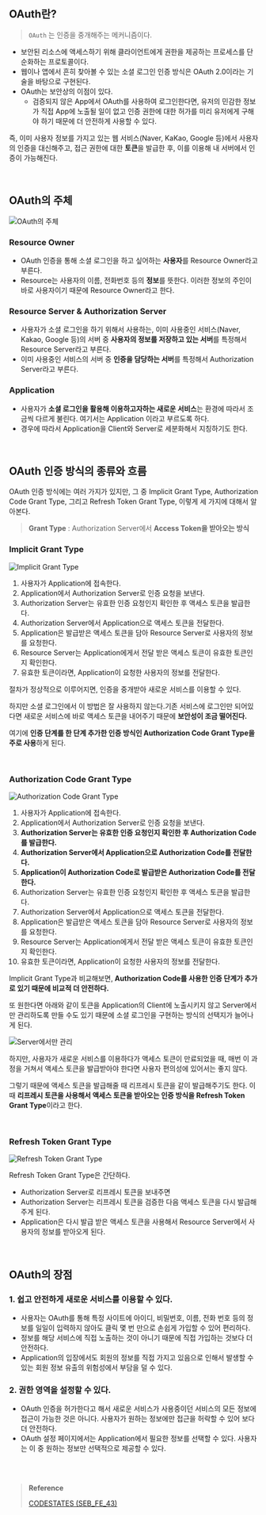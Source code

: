 ## OAuth란?

> `OAuth` 는 인증을 중개해주는 메커니즘이다.

- 보안된 리소스에 액세스하기 위해 클라이언트에게 권한을 제공하는 프로세스를 단순화하는 프로토콜이다.
- 웹이나 앱에서 흔히 찾아볼 수 있는 소셜 로그인 인증 방식은 OAuth 2.0이라는 기술을 바탕으로 구현된다.
- OAuth는 보안상의 이점이 있다.
  - 검증되지 않은 App에서 OAuth를 사용하여 로그인한다면, 유저의 민감한 정보가 직접 App에 노출될 일이 없고 인증 권한에 대한 허가를 미리 유저에게 구해야 하기 때문에 더 안전하게 사용할 수 있다.

즉, 이미 사용자 정보를 가지고 있는 웹 서비스(Naver, KaKao, Google 등)에서 사용자의 인증을 대신해주고, 접근 권한에 대한 **토큰**을 발급한 후, 이를 이용해 내 서버에서 인증이 가능해진다.

<br>

## OAuth의 주체

![OAuth의 주체](https://velog.velcdn.com/images/tlsl13/post/45e3edbf-e6fe-4ed3-8454-ddd6cb405b37/image.png)

### Resource Owner

- OAuth 인증을 통해 소셜 로그인을 하고 싶어하는 **사용자**를 Resource Owner라고 부른다.
- Resource는 사용자의 이름, 전화번호 등의 **정보**를 뜻한다. 이러한 정보의 주인이 바로 사용자이기 때문에 Resource Owner라고 한다.

### Resource Server & Authorization Server

- 사용자가 소셜 로그인을 하기 위해서 사용하는, 이미 사용중인 서비스(Naver, Kakao, Google 등)의 서버 중 **사용자의 정보를 저장하고 있는 서버**를 특정해서 Resource Server라고 부른다.
- 이미 사용중인 서비스의 서버 중 **인증을 담당하는 서버**를 특정해서 Authorization Server라고 부른다.

### Application

- 사용자가 **소셜 로그인을 활용해 이용하고자하는 새로운 서비스**는 환경에 따라서 조금씩 다르게 불린다. 여기서는 Application 이라고 부르도록 하다.
- 경우에 따라서 Application을 Client와 Server로 세분화해서 지칭하기도 한다.

<br>

## OAuth 인증 방식의 종류와 흐름

OAuth 인증 방식에는 여러 가지가 있지만, 그 중 Implicit Grant Type, Authorization Code Grant Type, 그리고 Refresh Token Grant Type, 이렇게 세 가지에 대해서 알아본다.

> **Grant Type** : Authorization Server에서 **Access Token을 받아오는 방식**

### Implicit Grant Type

![Implicit Grant Type](https://velog.velcdn.com/images/tlsl13/post/27c5ddf6-bad5-4ee9-9375-82b899f49b65/image.png)

1. 사용자가 Application에 접속한다.
2. Application에서 Authorization Server로 인증 요청을 보낸다.
3. Authorization Server는 유효한 인증 요청인지 확인한 후 액세스 토큰을 발급한다.
4. Authorization Server에서 Application으로 액세스 토큰을 전달한다.
5. Application은 발급받은 액세스 토큰을 담아 Resource Server로 사용자의 정보를 요청한다.
6. Resource Server는 Application에게서 전달 받은 액세스 토큰이 유효한 토큰인지 확인한다.
7. 유효한 토큰이라면, Application이 요청한 사용자의 정보를 전달한다.

절차가 정상적으로 이루어지면, 인증을 중개받아 새로운 서비스를 이용할 수 있다.

하지만 소셜 로그인에서 이 방법은 잘 사용하지 않는다.기존 서비스에 로그인만 되어있다면 새로운 서비스에 바로 액세스 토큰을 내어주기 때문에 **보안성이 조금 떨어진다.**

여기에 **인증 단계를 한 단계 추가한 인증 방식인 Authorization Code Grant Type을 주로 사용**하게 된다.

<br>

### Authorization Code Grant Type

![Authorization Code Grant Type](https://velog.velcdn.com/images/tlsl13/post/ceb34250-771c-4b55-a9df-8c1531c34244/image.png)

1. 사용자가 Application에 접속한다.
2. Application에서 Authorization Server로 인증 요청을 보낸다.
3. **Authorization Server는 유효한 인증 요청인지 확인한 후 Authorization Code를 발급한다.**
4. **Authorization Server에서 Application으로 Authorization Code를 전달한다.**
5. **Application이 Authorization Code로 발급받은 Authorization Code를 전달한다.**
6. Authorization Server는 유효한 인증 요청인지 확인한 후 액세스 토큰을 발급한다.
7. Authorization Server에서 Application으로 액세스 토큰을 전달한다.
8. Application은 발급받은 액세스 토큰을 담아 Resource Server로 사용자의 정보를 요청한다.
9. Resource Server는 Application에게서 전달 받은 액세스 토큰이 유효한 토큰인지 확인한다.
10. 유효한 토큰이라면, Application이 요청한 사용자의 정보를 전달한다.

Implicit Grant Type과 비교해보면, **Authorization Code를 사용한 인증 단계가 추가로 있기 때문에 비교적 더 안전하다.**

또 원한다면 아래와 같이 토큰을 Application의 Client에 노출시키지 않고 Server에서만 관리하도록 만들 수도 있기 때문에 소셜 로그인을 구현하는 방식의 선택지가 늘어나게 된다.

![Server에서만 관리](https://velog.velcdn.com/images/tlsl13/post/50126455-3773-4a84-be00-0551fedafd89/image.png)

하지만, 사용자가 새로운 서비스를 이용하다가 액세스 토큰이 만료되었을 때, 매번 이 과정을 거쳐서 액세스 토큰을 발급받아야 한다면 사용자 편의성에 있어서는 좋지 않다.

그렇기 때문에 액세스 토큰을 발급해줄 때 리프레시 토큰을 같이 발급해주기도 한다. 이때 **리프레시 토큰을 사용해서 액세스 토큰을 받아오는 인증 방식을 Refresh Token Grant Type**이라고 한다.

<br>

### Refresh Token Grant Type

![Refresh Token Grant Type](https://velog.velcdn.com/images/tlsl13/post/5fe6353f-a5d0-44c1-ae07-eef4689dcf90/image.png)

Refresh Token Grant Type은 간단하다.

- Authorization Server로 리프레시 토큰을 보내주면
- Authorization Server는 리프레시 토큰을 검증한 다음 액세스 토큰을 다시 발급해주게 된다.
- Application은 다시 발급 받은 액세스 토큰을 사용해서 Resource Server에서 사용자의 정보를 받아오게 된다.

<br>

## OAuth의 장점

### 1. 쉽고 안전하게 새로운 서비스를 이용할 수 있다.

- 사용자는 OAuth를 통해 특정 사이트에 아이디, 비밀번호, 이름, 전화 번호 등의 정보를 일일이 입력하지 않아도 클릭 몇 번 만으로 손쉽게 가입할 수 있어 편리하다.
- 정보를 해당 서비스에 직접 노출하는 것이 아니기 때문에 직접 가입하는 것보다 더 안전하다.
- Application의 입장에서도 회원의 정보를 직접 가지고 있음으로 인해서 발생할 수 있는 회원 정보 유출의 위험성에서 부담을 덜 수 있다.

### 2. 권한 영역을 설정할 수 있다.

- OAuth 인증을 허가한다고 해서 새로운 서비스가 사용중이던 서비스의 모든 정보에 접근이 가능한 것은 아니다. 사용자가 원하는 정보에만 접근을 허락할 수 있어 보다 더 안전하다.
- OAuth 설정 페이지에서는 Application에서 필요한 정보를 선택할 수 있다. 사용자는 이 중 원하는 정보만 선택적으로 제공할 수 있다.

<br><br>

> **Reference**
>
> [CODESTATES (SEB_FE_43)](https://www.codestates.com/)
